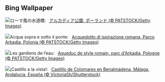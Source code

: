## Bing Wallpaper
![](https://www.bing.com/th?id=OHR.ArkadiaPark_JA-JP2000756191_UHD.jpg&w=1000)ローマ風の水道橋:&nbsp;&ensp;[アルカディア公園, ポーランド (© PATSTOCK/Getty Images)](https://www.bing.com/th?id=OHR.ArkadiaPark_JA-JP2000756191_UHD.jpg)
<br><br/>
![](https://www.bing.com/th?id=OHR.ArkadiaPark_IT-IT5050525140_UHD.jpg&w=1000)Acqua sopra e sotto il ponte:&nbsp;&ensp;[Acquedotto di ispirazione romana, Parco Arkadia, Polonia (© PATSTOCK/Getty Images)](https://www.bing.com/th?id=OHR.ArkadiaPark_IT-IT5050525140_UHD.jpg)
<br><br/>
![](https://www.bing.com/th?id=OHR.ArkadiaPark_FR-FR0610360339_UHD.jpg&w=1000)Les gardiens de l’eau:&nbsp;&ensp;[Aqueduc de style romain, parc d'Arkadia, Pologne (© PATSTOCK/Getty Images)](https://www.bing.com/th?id=OHR.ArkadiaPark_FR-FR0610360339_UHD.jpg)
<br><br/>
![](https://www.bing.com/th?id=OHR.ColomaresCastle_ES-ES7485421006_UHD.jpg&w=1000)¡Castillo a la vista!:&nbsp;&ensp;[Castillo de Colomares en Benalmádena, Málaga, Andalucía, España (© VictoriaSh/Shutterstock)](https://www.bing.com/th?id=OHR.ColomaresCastle_ES-ES7485421006_UHD.jpg)
<br><br/>

